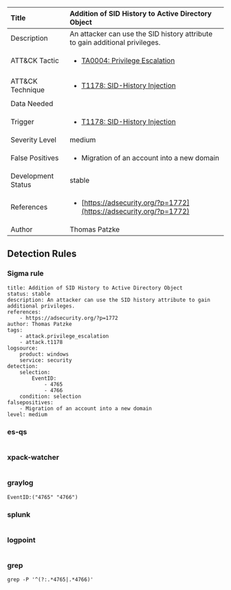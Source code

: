 | Title                | Addition of SID History to Active Directory Object                                                                                                                                                 |
|:---------------------|:------------------------------------------------------------------------------------------------------------------------------------------------------------|
| Description          | An attacker can use the SID history attribute to gain additional privileges.                                                                                                                                           |
| ATT&amp;CK Tactic    | <ul><li>[TA0004: Privilege Escalation](https://attack.mitre.org/tactics/TA0004)</li></ul>  |
| ATT&amp;CK Technique | <ul><li>[T1178: SID-History Injection](https://attack.mitre.org/techniques/T1178)</li></ul>                             |
| Data Needed          | <ul></ul>                                                         |
| Trigger              | <ul><li>[T1178: SID-History Injection](../Triggers/T1178.md)</li></ul>  |
| Severity Level       | medium                                                                                                                                                 |
| False Positives      | <ul><li>Migration of an account into a new domain</li></ul>                                                                  |
| Development Status   | stable                                                                                                                                                |
| References           | <ul><li>[https://adsecurity.org/?p=1772](https://adsecurity.org/?p=1772)</li></ul>                                                          |
| Author               | Thomas Patzke                                                                                                                                                |


## Detection Rules

### Sigma rule

```
title: Addition of SID History to Active Directory Object
status: stable
description: An attacker can use the SID history attribute to gain additional privileges.
references:
    - https://adsecurity.org/?p=1772
author: Thomas Patzke
tags:
    - attack.privilege_escalation
    - attack.t1178
logsource:
    product: windows
    service: security
detection:
    selection:
        EventID:
            - 4765
            - 4766
    condition: selection
falsepositives:
    - Migration of an account into a new domain
level: medium

```





### es-qs
    
```

```


### xpack-watcher
    
```

```


### graylog
    
```
EventID:("4765" "4766")
```


### splunk
    
```

```


### logpoint
    
```

```


### grep
    
```
grep -P '^(?:.*4765|.*4766)'
```



